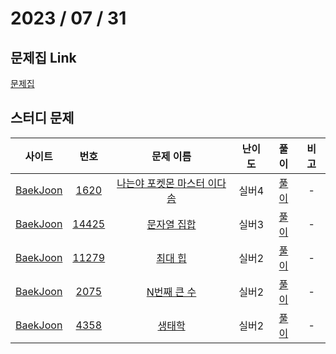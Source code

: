# 2023 / 07 / 31

## 문제집 Link

[문제집](https://github.com/tony9402/baekjoon/tree/main/data_structure2)

## 스터디 문제

|                사이트                |                      번호                      |                              문제 이름                              | 난이도 |                                 풀이                                  | 비고 |
| :----------------------------------: | :--------------------------------------------: | :-----------------------------------------------------------------: | :----: | :-------------------------------------------------------------------: | :--: |
| [BaekJoon](https://www.acmicpc.net/) |  [1620](https://www.acmicpc.net/problem/1620)  | [나는야 포켓몬 마스터 이다솜](https://www.acmicpc.net/problem/1620) | 실버4  | [풀이](../../../BaekJoon/Solutions/1620_나는야_포켓몬_마스터_이다솜/) |  -   |
| [BaekJoon](https://www.acmicpc.net/) | [14425](https://www.acmicpc.net/problem/14425) |        [문자열 집합](https://www.acmicpc.net/problem/14425)         | 실버3  |        [풀이](../../../BaekJoon/Solutions/14425_문자열_집합/)         |  -   |
| [BaekJoon](https://www.acmicpc.net/) | [11279](https://www.acmicpc.net/problem/11279) |          [최대 힙](https://www.acmicpc.net/problem/11279)           | 실버2  |          [풀이](../../../BaekJoon/Solutions/11279_최대_힙/)           |  -   |
| [BaekJoon](https://www.acmicpc.net/) |  [2075](https://www.acmicpc.net/problem/2075)  |         [N번째 큰 수](https://www.acmicpc.net/problem/2075)         | 실버2  |         [풀이](../../../BaekJoon/Solutions/2075_N번째_큰_수/)         |  -   |
| [BaekJoon](https://www.acmicpc.net/) |  [4358](https://www.acmicpc.net/problem/4358)  |           [생태학](https://www.acmicpc.net/problem/4358)            | 실버2  |           [풀이](../../../BaekJoon/Solutions/4358_생태학/)            |  -   |
